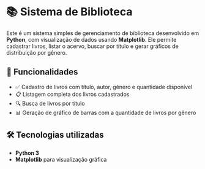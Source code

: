 # 📚 Sistema de Biblioteca

Este é um sistema simples de gerenciamento de biblioteca desenvolvido em **Python**, com visualização de dados usando **Matplotlib**. Ele permite cadastrar livros, listar o acervo, buscar por título e gerar gráficos de distribuição por gênero.

## 🚀 Funcionalidades

- ✅ Cadastro de livros com título, autor, gênero e quantidade disponível
- 📋 Listagem completa dos livros cadastrados
- 🔍 Busca de livros por título
- 📊 Geração de gráfico de barras com a quantidade de livros por gênero

## 🛠️ Tecnologias utilizadas

- **Python 3**
- **Matplotlib** para visualização gráfica
